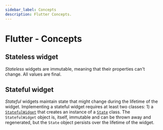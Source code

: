 ```yaml
---
sidebar_label: Concepts
description: Flutter Concepts.
---
```


# Flutter - Concepts

## Stateless widget

_Stateless_ widgets are immutable, meaning that their properties can't change. All values are final.

## Stateful widget

_Stateful_ widgets maintain state that might change during the lifetime of the widget. Implementing a stateful widget requires at least two classes: 1) a [`StatefulWidget`](https://docs.flutter.io/flutter/widgets/StatefulWidget-class.html) that creates an instance of a [`State`](https://docs.flutter.io/flutter/widgets/State-class.html) class. The `StatefulWidget` object is, itself, immutable and can be thrown away and regenerated, but the `State` object persists over the lifetime of the widget.